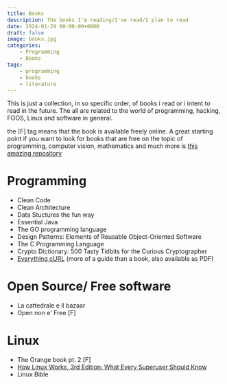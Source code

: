 ```yaml
---
title: Books
description: The books I'm reading/I've read/I plan to read
date: 2024-01-29 00:00:00+0000
draft: false
image: books.jpg
categories:
    - Programming
    - Books
tags:
    - programming
    - books
    - literature
---
```


This is just a collection, in so specific order, of books i read or i intent to read in the future. The all are related to the world of programming, hacking, FOOS, Linux and software in general.

the [F] tag means that the book is available freely online. A great starting point if you want to look for books that are free on the topic of programming, computer vision, mathematics and much more is [this amazing repository](https://github.com/EbookFoundation/free-programming-books)

# Programming
- Clean Code 
- Clean Architecture
- Data Stuctures the fun way
- Essential Java
- The GO programming language
- Design Patterns: Elements of Reusable Object-Oriented Software
- The C Programming Language
- Crypto Dictionary: 500 Tasty Tidbits for the Curious Cryptographer
- [Everything cURL](https://everything.curl.dev/) (more of a guide than a book, also available as PDF)
# Open Source/ Free software
- La cattedrale e il bazaar
- Open non e' Free [F]

# Linux
- The Orange book pt. 2 [F]
- [How Linux Works, 3rd Edition: What Every Superuser Should Know](https://nostarch.com/howlinuxworks3)
- Linux Bible
